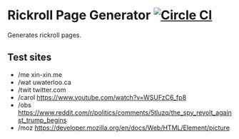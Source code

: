 # Rickroll Page Generator [![Circle CI](https://circleci.com/gh/xinxinw1/rickroll.png?circle-token=ba719f87123ee970d2ffb4ecb6c55f189f8e886b)](https://circleci.com/gh/xinxinw1/rickroll)

Generates rickroll pages.

## Test sites

* /me xin-xin.me
* /wat uwaterloo.ca
* /twit twitter.com
* /carol https://www.youtube.com/watch?v=WSUFzC6_fp8
* /obs https://www.reddit.com/r/politics/comments/5tluzq/the_spy_revolt_against_trump_begins
* /moz https://developer.mozilla.org/en/docs/Web/HTML/Element/picture
